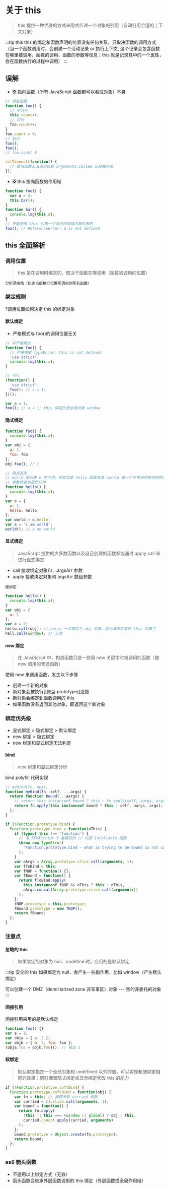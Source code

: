 # 关于 this

> this 提供一种优雅的方式来隐式传递一个对象的引用（自动引用合适的上下文对象）

:::tip this
this 的绑定和函数声明的位置没有任何关系，只取决函数的调用方式（当一个函数调用时，会创建一个活动记录 or 执行上下文, 这个记录会包含函数在哪里被调用、函数的调用、函数的参数等信息；this 就是记录其中的一个属性，会在函数执行的过程中调用）
:::

## 误解

- ❎ 指向函数（所有 JavaScript 函数都可以看成对象）本身

```js
// 具名函数
function foo() {
  // 不可行
  this.count++;
  // 可行
  foo.count++;
}
foo.count = 0;
// 执行
foo();
foo();
// foo.count 0

setTimeout(function() {
  // 匿名函数无法调用自身 arguments.callee 已经被弃用
});
```

- ❎ this 指向函数的作用域

```js
function foo() {
  var a = 2;
  this.bar();
}
function bar() {
  console.log(this.a);
}
// 不能使用 this 引用一个词法作用域内部的东西
foo(); // ReferenceError: a is not defined
```

## this 全面解析

### 调用位置

> this 是在调用时绑定的，取决于函数在哪调用（函数被调用的位置）

`分析调用栈（到达当前执行位置所调用的所有函数）`

### 绑定规则

?调用位置如何决定 this 的绑定对象

#### 默认绑定

- 严格模式与 foo()的调用位置无关

```js
// 非严格模式
function foo() {
  // 严格模式 TypeError: this is not defined
  'use strict';
  console.log(this.a);
}

// 可行
(function() {
  'use strict';
  foo(); // a = 1;
})();

var a = 1;
foo(); // a = 1; this 绑定的是全局对象 window
```

#### 隐式绑定

```js
function foo() {
  console.log(this.a);
}
var obj = {
  a: 1,
  foo: foo
};
obj.foo(); // 1

// 隐式丢失
// world 是对象 o 的引用，但其实是 hello 函数本身；world 是一个不带任何修饰符的函数调用，应用了默认绑定
// 参数传递也是此行为
function hello() {
  console.log(this.a);
}
var o = {
  a: 1,
  hello: hello
};
var world = o.hello;
var a = 'i am world';
world(); // i am world
```

#### 显式绑定

> JavaScript 提供的大多数函数以及自己创建的函数都能通过 apply call 来进行显式绑定

- call 接收绑定对象和 ...argsArr 参数
- apply 接收绑定对象和 argsArr 数组参数

`硬绑定`

```js
function hello() {
  console.log(this.a);
}
var obj = {
  a: 1
};
var a = 2;
hello.call(obj); // hello 一旦绑定为 obj 对象，就无法绑定其他 this 对象了
hell.call(window); // 无效
```

#### new 绑定

> 在 JavaScript 中，构造函数只是一些用 new 关键字时被调用的函数（被 new 调用的普通函数）

使用 new 来调用函数，发生以下步骤

- 创建一个新的对象
- 新对象会被执行[[原型 prototype]]连接
- 新对象会绑定到函数调用的 this
- 如果函数没有返回其他对象，即返回这个新对象

### 绑定优先级

- 显式绑定 > 隐式绑定 > 默认绑定
- new 绑定 > 隐式绑定
- new 绑定和显式绑定无法判定

#### bind

> new 绑定和显式绑定分析

bind polyfill 代码实现

```js
// myBind(fn, obj);
function myBind(fn, self, ...args) {
  return function bound(...aargs) {
    // return this instanceof bound ? this : fn.apply(self, aargs, args);
    return fn.apply(this instanceof bound ? this : self, aargs, args);
  };
}
```

```js
if (!Function.prototype.bind) {
  Function.prototype.bind = function(oThis) {
    if (typeof this !== 'function') {
      // 与 ECMAScript 5 最接近的 // 内部 IsCallable 函数
      throw new TypeError(
        'Function.prototype.bind - what is trying to be bound is not callable'
      );
    }
    var aArgs = Array.prototype.slice.call(arguments, 1);
    var fToBind = this;
    var fNOP = function() {};
    var fBound = function() {
      return fToBind.apply(
        this instanceof fNOP && oThis ? this : oThis,
        aArgs.concat(Array.prototype.slice.call(arguments))
      );
    };
    fNOP.prototype = this.prototype;
    fBound.prototype = new fNOP();
    return fBound;
  };
}
```

### 注意点

#### 忽略的 this

> 如果绑定的对象为 null、undefine 时，应用的是默认绑定

:::tip 安全的 this
如果绑定为 null，会产生一些副作用，比如 window（产生默认绑定）

可以创建一个 DMZ（demilitarized zone 非军事区）对象 --- 空的非委托的对象
:::

#### 间接引用

间接引用采用的是默认绑定

```js
function foo() {}
var a = 1;
var obja = { a: 2 };
var objb = { a: 3, foo: foo };
(obja.foo = objb.foo)(); // 输出 1
```

#### 软绑定

> 默认绑定指定一个全局对象和 undefined 以外的值，可以实现和硬绑定相同的效果；同时保留隐式绑定或显示绑定修改 this 的能力

```js
if (!Function.prototype.softBind) {
  Function.prototype.softBind = function(obj) {
    var fn = this; // 捕获所有 curried 参数
    var curried = [].slice.call(arguments, 1);
    var bound = function() {
      return fn.apply(
        !this || this === (window || global) ? obj : this,
        curried.concat.apply(curried, arguments)
      );
    };
    bound.prototype = Object.create(fn.prototype);
    return bound;
  };
}
```

### es6 箭头函数

- 不适用以上绑定方式（无效）
- 箭头函数会继承外层函数调用的 this 绑定（外层函数或全局作用域）
